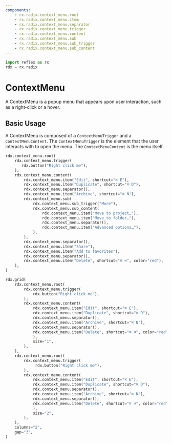 ```yaml
---
components:
    - rx.radix.context_menu.root
    - rx.radix.context_menu.item
    - rx.radix.context_menu.separator
    - rx.radix.context_menu.trigger
    - rx.radix.context_menu.content
    - rx.radix.context_menu.sub
    - rx.radix.context_menu.sub_trigger
    - rx.radix.context_menu.sub_content
---
```



```python exec
import reflex as rx
rdx = rx.radix
```

# ContextMenu

A ContextMenu is a popup menu that appears upon user interaction, such as a right-click or a hover.

## Basic Usage

A ContextMenu is composed of a `ContextMenuTrigger` and a `ContextMenuContent`. The `ContextMenuTrigger` is the element that the user interacts with to open the menu. The `ContextMenuContent` is the menu itself.

```python demo
rdx.context_menu.root(
    rdx.context_menu.trigger(
       rdx.button("Right click me"),
    ),
    rdx.context_menu.content(
        rdx.context_menu.item("Edit", shortcut="⌘ E"),
        rdx.context_menu.item("Duplicate", shortcut="⌘ D"),
        rdx.context_menu.separator(),
        rdx.context_menu.item("Archive", shortcut="⌘ N"),
        rdx.context_menu.sub(
            rdx.context_menu.sub_trigger("More"),
            rdx.context_menu.sub_content(
                rdx.context_menu.item("Move to project…"),
                rdx.context_menu.item("Move to folder…"),
                rdx.context_menu.separator(),
                rdx.context_menu.item("Advanced options…"),
            ),
        ),
        rdx.context_menu.separator(),
        rdx.context_menu.item("Share"),
        rdx.context_menu.item("Add to favorites"),
        rdx.context_menu.separator(),
        rdx.context_menu.item("Delete", shortcut="⌘ ⌫", color="red"),
    ),
)
```


```python demo
rdx.grid(
    rdx.context_menu.root(
        rdx.context_menu.trigger(
            rdx.button("Right click me"),
        ),
        rdx.context_menu.content(
            rdx.context_menu.item("Edit", shortcut="⌘ E"),
            rdx.context_menu.item("Duplicate", shortcut="⌘ D"),
            rdx.context_menu.separator(),
            rdx.context_menu.item("Archive", shortcut="⌘ N"),
            rdx.context_menu.separator(),
            rdx.context_menu.item("Delete", shortcut="⌘ ⌫", color="red",
            ),
            size="1",
        ),
    ),
    rdx.context_menu.root(
        rdx.context_menu.trigger(
             rdx.button("Right click me"),
        ),
        rdx.context_menu.content(
            rdx.context_menu.item("Edit", shortcut="⌘ E"),
            rdx.context_menu.item("Duplicate", shortcut="⌘ D"),
            rdx.context_menu.separator(),
            rdx.context_menu.item("Archive", shortcut="⌘ N"),
            rdx.context_menu.separator(),
            rdx.context_menu.item("Delete", shortcut="⌘ ⌫", color="red"
            ),
            size="2",
        ),
    ),
    columns="2", 
    gap="3",
)
```